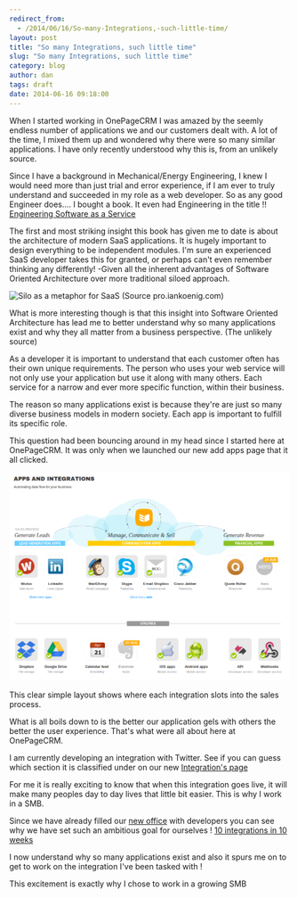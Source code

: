 ```yaml
---
redirect_from:
  - /2014/06/16/So-many-Integrations,-such-little-time/
layout: post
title: "So many Integrations, such little time"
slug: "So many Integrations, such little time"
category: blog
author: dan
tags: draft
date: 2014-06-16 09:18:00
---
```



When I started working in OnePageCRM I was amazed by the seemly endless number of applications we and our customers dealt with. A lot of the time, I mixed them up and wondered why there were so many similar applications. I have only recently understood why this is, from an unlikely source.

Since I have a background in Mechanical/Energy Engineering, I knew I would need more than just trial and error experience, if I am ever to truly understand and succeeded in my role as a web developer. So as any good Engineer does.... I bought a book. It even had Engineering in the title !! <a  href="http://www.saasbook.info/">Engineering Software as a Service</a>

The first and most striking insight this book has given me to date is about the architecture of modern SaaS applications. It is hugely important to design everything to be independent modules. I'm sure an experienced SaaS developer takes this for granted, or perhaps can't even remember thinking any differently! -Given all the inherent advantages of Software Oriented Architecture over more traditional siloed approach.

<img alt="Silo as a metaphor for SaaS"  class="img-responsive" src="http://pro.iankoenig.com/images/silo.jpg" /> (Source pro.iankoenig.com)


What is more interesting though is that this insight into Software Oriented Architecture has lead me to better understand why so many applications exist and why they all matter from a business perspective. (The unlikely source)

As a developer it is important to understand that each customer often has their own unique requirements. The person who uses your web service will not only use your application but use it along with many others. Each service for a narrow and ever more specific function, within their business.

The reason so many applications exist is because they're are just so many diverse business models in modern society. Each app is important to fulfill its specific role. 

This question had been bouncing around in my head since I started here at OnePageCRM. It was only when we launched our new add apps page that it all clicked.

<img alt="Integrations available in 2014" class="img-responsive" src="/assets/images/Integrations_2014.png">

This clear simple layout shows where each integration slots into the sales process.

What is all boils down to is the better our application gels with others the better the user experience. That's what were all about here at OnePageCRM. 

I am currently developing an integration with Twitter. See if you can guess which section it is classified under on our new <a href="https://app.onepagecrm.com/apps">Integration's page</a>

For me it is really exciting to know that when this integration goes live, it will make many peoples day to day lives that little bit easier. This is why I work in a SMB.

Since we have already filled our <a href="http://blog.onepagecrm.com/blog/onepagecrm-expands-and-moves-to-a-bigger-bolder-new-office">new office</a> with developers you can see why we have set such an ambitious goal for ourselves ! <a href="http://blog.onepagecrm.com/blog/sales-ecosystem">10 integrations in 10 weeks</a>

I now understand why so many applications exist and also it spurs me on to get to work on the integration I've been tasked with !

This excitement is exactly why I chose to work in a growing SMB